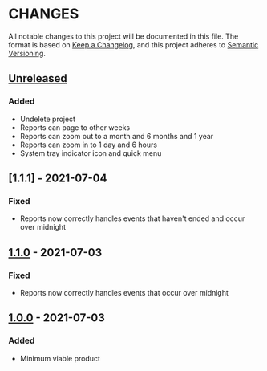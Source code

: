 # CHANGES

All notable changes to this project will be documented in this file. The format is based on [Keep a Changelog](https://keepachangelog.com/en/1.0.0/), and this project adheres to [Semantic Versioning](https://semver.org/spec/v2.0.0.html).

## [Unreleased]
### Added
+ Undelete project
+ Reports can page to other weeks
+ Reports can zoom out to a month and 6 months and 1 year
+ Reports can zoom in to 1 day and 6 hours
+ System tray indicator icon and quick menu

## [1.1.1] - 2021-07-04
### Fixed
+ Reports now correctly handles events that haven't ended and occur over midnight

## [1.1.0] - 2021-07-03
### Fixed
+ Reports now correctly handles events that occur over midnight

## [1.0.0] - 2021-07-03
### Added
+ Minimum viable product

[Unreleased]: https://github.com/jkoop/joes-time-tracker/compare/v1.1.1...HEAD
[1.1.0]: https://github.com/jkoop/joes-time-tracker/releases/tag/v1.1.1
[1.1.0]: https://github.com/jkoop/joes-time-tracker/releases/tag/v1.1.0
[1.0.0]: https://github.com/jkoop/joes-time-tracker/releases/tag/v1.0.0
